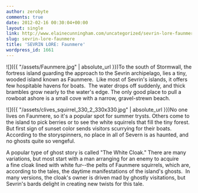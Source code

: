 ```yaml
---
author: zerobyte
comments: true
date: 2012-02-16 00:30:04+00:00
layout: single
link: http://www.elainecunningham.com/uncategorized/sevrin-lore-faunmere/
slug: sevrin-lore-faunmere
title: 'SEVRIN LORE: Faunmere'
wordpress_id: 1661
---
```


![]({{ "/assets/Faunmere.jpg" | absolute_url }})To the south of Stormwall, the fortress island guarding the approach to the Sevrin archipelago, lies a tiny, wooded island known as Faunmere.  Like most of Sevrin's islands, it offers few hospitable havens for boats.  The water drops off suddenly, and thick brambles grow nearly to the water's edge. The only good place to pull a rowboat ashore is a small cove with a narrow, gravel-strewn beach.

![]({{ "/assets/clives_squirrel_330_2_330x330.jpg" | absolute_url }})No one lives on Faunmere, so it's a popular spot for summer trysts. Others come to the island to pick berries or to see the white squirrels that fill the tiny forest. But first sign of sunset color sends visitors scurrying for their boats. According to the storyspinners, no place in all of Severn is as haunted, and no ghosts quite so vengeful.

A popular type of ghost story is called "The White Cloak." There are many variations, but most start with a man arranging for an enemy to acquire a fine cloak lined with white fur--the pelts of Faunmere squirrels, which are, according to the tales, the daytime manifestations of the island's ghosts.  In many versions, the cloak's owner is driven mad by ghostly visitations, but Sevrin's bards delight in creating new twists for this tale.
